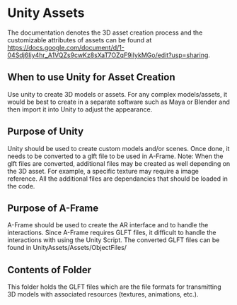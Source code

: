 # Unity Assets

The documentation denotes the 3D asset creation process and the customizable attributes of assets can be found at https://docs.google.com/document/d/1-04Sdj6Iiy4hr_A1VQZs9cwKz8sXaT7OZqF9iIykMGo/edit?usp=sharing.

## When to use Unity for Asset Creation 
Use unity to create 3D models or assets. For any complex models/assets, it would be best to create in a separate software such as Maya or Blender and then import it into Unity to adjust the appearance.

## Purpose of Unity 
Unity should be used to create custom models and/or scenes. Once done, it needs to be converted to a glft file to be used in A-Frame. Note: When the glft files are converted, additional files may be created as well depending on the 3D asset. For example, a specific texture may require a image reference. All the additional files are dependancies that should be loaded in the code.  

## Purpose of A-Frame
A-Frame should be used to create the AR interface and to handle the interactions. Since A-Frame requires GLFT files, it difficult to handle the interactions with using the Unity Script. The converted GLFT files can be found in UnityAssets/Assets/ObjectFiles/

## Contents of Folder
This folder holds the GLFT files which are the file formats for transmitting 3D models with associated resources (textures, animations, etc.).
